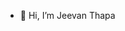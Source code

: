 - 👋 Hi, I’m Jeevan Thapa

<!---
jeevanislife/jeevanislife is a ✨ special ✨ repository because its `README.md` (this file) appears on your GitHub profile.
You can click the Preview link to take a look at your changes.
--->
